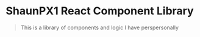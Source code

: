 # ShaunPX1 React Component Library

> This is a library of components and logic I have perspersonally 